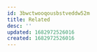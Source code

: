 ```yaml
---
id: 3bwctwooqousbstveddw52m
title: Related
desc: ''
updated: 1682972526016
created: 1682972526016
---
```

